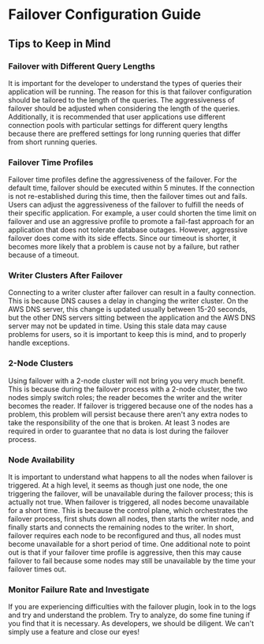 # Failover Configuration Guide

## Tips to Keep in Mind

### Failover with Different Query Lengths
It is important for the developer to understand the types of queries their application will be running. The reason for this is that failover configuration should be tailored to the length of the queries. The aggressiveness of failover should be adjusted when considering the length of the queries. Additionally, it is recommended that user applications use different connection pools with particular settings for different query lengths because there are preffered settings for long running queries that differ from short running queries. 

### Failover Time Profiles
Failover time profiles define the aggressiveness of the failover. For the default time, failover should be executed within 5 minutes. If the connection is not re-established during this time, then the failover times out and fails. Users can adjust the aggressiveness of the failover to fulfill the needs of their specific application. For example, a user could shorten the time limit on failover and use an aggressive profile to promote a fail-fast approach for an application that does not tolerate database outages. However, aggressive failover does come with its side effects. Since our timeout is shorter, it becomes more likely that a problem is cause not by a failure, but rather because of a timeout.

### Writer Clusters After Failover
Connecting to a writer cluster after failover can result in a faulty connection. This is because DNS causes a delay in changing the writer cluster. On the AWS DNS server, this change is updated usually between 15-20 seconds, but the other DNS servers sitting between the application and the AWS DNS server may not be updated in time. Using this stale data may cause problems for users, so it is important to keep this is mind, and to properly handle exceptions.

### 2-Node Clusters
Using failover with a 2-node cluster will not bring you very much benefit. This is because during the failover process with a 2-node cluster, the two nodes simply switch roles; the reader becomes the writer and the writer becomes the reader. If failover is triggered because one of the nodes has a problem, this problem will persist because there aren't any extra nodes to take the responsibility of the one that is broken. At least 3 nodes are required in order to guarantee that no data is lost during the failover process.

### Node Availability
It is important to understand what happens to all the nodes when failover is triggered. At a high level, it seems as though just one node, the one triggering the failover, will be unavailable during the failover process; this is actually not true. When failover is triggered, all nodes become unavailable for a short time. This is because the control plane, which orchestrates the failover process, first shuts down all nodes, then starts the writer node, and finally starts and connects the remaining nodes to the writer. In short, failover requires each node to be reconfigured and thus, all nodes must become unavailable for a short period of time. One additional note to point out is that if your failover time profile is aggressive, then this may cause failover to fail because some nodes may still be unavailable by the time your failover times out.

### Monitor Failure Rate and Investigate
If you are experiencing difficulties with the failover plugin, look in to the logs and try and understand the problem. Try to analyze, do some fine tuning if you find that it is necessary. As developers, we should be diligent. We can't simply use a feature and close our eyes!